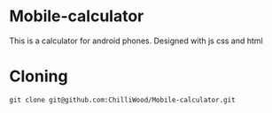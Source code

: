 # Mobile-calculator
This is a calculator for android phones. Designed with js css and html
# Cloning
```
git clone git@github.com:ChilliWood/Mobile-calculator.git

```
